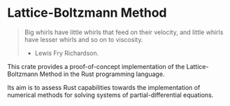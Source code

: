 # Lattice-Boltzmann Method

> Big whirls have little whirls that feed on their velocity,
> and little whirls have lesser whirls and so on to viscosity.
> - Lewis Fry Richardson.

This crate provides a proof-of-concept implementation of 
the Lattice-Boltzmann Method in the Rust programming language.

Its aim is to assess Rust capabilities towards the implementation
of numerical methods for solving systems of partial-differential
equations.
